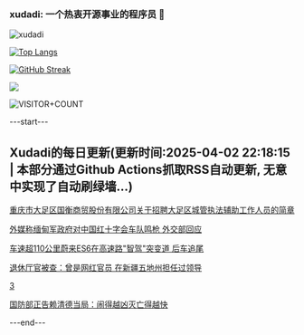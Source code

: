 ### xudadi: 一个热衷开源事业的程序员 👋

![xudadi](https://github-readme-stats-git-masterorgs-github-readme-stats-team.vercel.app/api?username=xudadi)

[![Top Langs](https://github-readme-stats.vercel.app/api/top-langs/?username=xudadi)](https://github.com/anuraghazra/github-readme-stats)

[![GitHub Streak](https://streak-stats.demolab.com?user=xudadi&locale=zh_Hans)](https://git.io/streak-stats)

![](https://raw.githubusercontent.com/xudadi/xudadi/main/assets/github-contribution-grid-snake.svg)

![VISITOR+COUNT](https://komarev.com/ghpvc/?username=xudadi&label=VISITOR+COUNT)


---start---

## Xudadi的每日更新(更新时间:2025-04-02 22:18:15 | 本部分通过Github Actions抓取RSS自动更新, 无意中实现了自动刷绿墙...)

[重庆市大足区国衡商贸股份有限公司关于招聘大足区城管执法辅助工作人员的简章](https://www.gongkaoleida.com/article/2345920)

[外媒称缅甸军政府对中国红十字会车队鸣枪 外交部回应](https://m.163.com/news/article/JS5QP2K80001899O.html)

[车速超110公里蔚来ES6在高速路"智驾"突变道 后车追尾](https://m.163.com/news/article/JS5LJG0805561G0D.html)

[退休厅官被查：曾是网红官员 在新疆五地州担任过领导](https://m.163.com/news/article/JS5M1K7905129QAF.html)

[3](https://m.163.com/touch/news/sub/domestic)

[国防部正告赖清德当局：闹得越凶灭亡得越快](https://m.163.com/news/article/JS5LGC530001899O.html)

---end---
